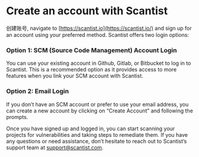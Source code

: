 # Create an account with Scantist

创建账号, navigate to [https://scantist.io](https://scantist.io/) and sign up for an account using your preferred method. Scantist offers two login options:

### Option 1: SCM (Source Code Management) Account Login <a href="#option-1-scm-source-code-management-account-login" id="option-1-scm-source-code-management-account-login"></a>

You can use your existing account in Github, Gitlab, or Bitbucket to log in to Scantist. This is a recommended option as it provides access to more features when you link your SCM account with Scantist.

### Option 2: Email Login  <a href="#option-2-email-login" id="option-2-email-login"></a>

If you don’t have an SCM account or prefer to use your email address, you can create a new account by clicking on “Create Account” and following the prompts.

Once you have signed up and logged in, you can start scanning your projects for vulnerabilities and taking steps to remediate them. If you have any questions or need assistance, don’t hesitate to reach out to Scantist’s support team at [support@scantist.com](mailto:support@scantist.com).
